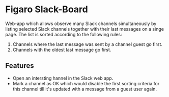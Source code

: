 # Figaro Slack-Board
Web-app which allows observe many Slack channels simultaneously by listing selected Slack channels together with their last messages on a singe page. The list is sorted according to the following rules:

1. Channels where the last message was sent by a channel guest go first.
2. Channels with the oldest last message go first.

## Features

* Open an intersting hannel in the Slack web app.
* Mark a channel as OK which would disable the first sorting criteria for this channel till it's updated with a message from a guest user again.
